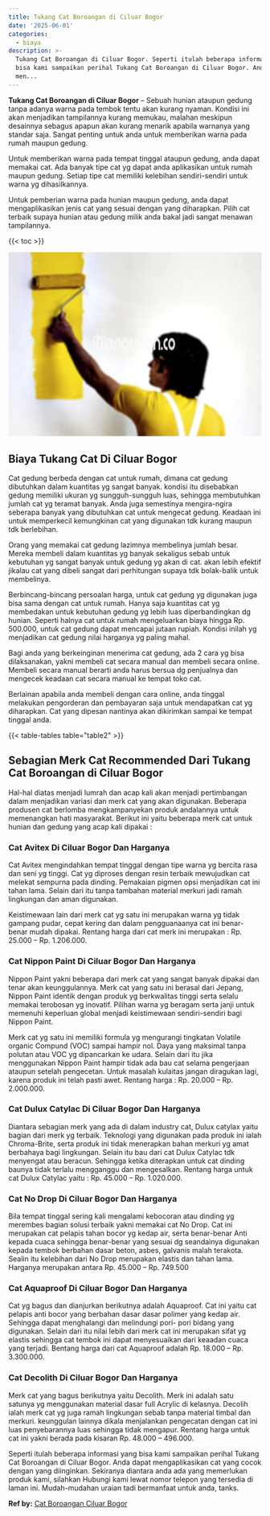 ```yaml
---
title: Tukang Cat Boroangan di Ciluar Bogor
date: '2025-06-01'
categories:
  - biaya
description: >-
  Tukang Cat Boroangan di Ciluar Bogor. Seperti itulah beberapa informasi yang
  bisa kami sampaikan perihal Tukang Cat Boroangan di Ciluar Bogor. Anda dapat
  men...
---
```


**Tukang Cat Boroangan di Ciluar Bogor** – Sebuah hunian ataupun gedung tanpa adanya warna pada tembok tentu akan kurang nyaman. Kondisi ini akan menjadikan tampilannya kurang memukau, malahan meskipun desainnya sebagus apapun akan kurang menarik apabila warnanya yang standar saja. Sangat penting untuk anda untuk memberikan warna pada rumah maupun gedung.

Untuk memberikan warna pada tempat tinggal ataupun gedung, anda dapat memakai cat. Ada banyak tipe cat yg dapat anda aplikasikan untuk rumah maupun gedung. Setiap tipe cat memiliki kelebihan sendiri-sendiri untuk warna yg dihasilkannya.

Untuk pemberian warna pada hunian maupun gedung, anda dapat mengaplikasikan jenis cat yang sesuai dengan yang diharapkan. Pilih cat terbaik supaya hunian atau gedung milik anda bakal jadi sangat menawan tampilannya.

{{< toc >}}

![Tukang Cat Boroangan di Ciluar Bogor](/images/jasa-cat-murah20.png)

## Biaya Tukang Cat Di Ciluar Bogor

Cat gedung berbeda dengan cat untuk rumah, dimana cat gedung dibutuhkan dalam kuantitas yg sangat banyak. kondisi itu disebabkan gedung memiliki ukuran yg sungguh-sungguh luas, sehingga membutuhkan jumlah cat yg teramat banyak. Anda juga semestinya mengira-ngira seberapa banyak yang dibutuhkan cat untuk mengecat gedung. Keadaan ini untuk memperkecil kemungkinan cat yang digunakan tdk kurang maupun tdk berlebihan.

Orang yang memakai cat gedung lazimnya membelinya jumlah besar. Mereka membeli dalam kuantitas yg banyak sekaligus sebab untuk kebutuhan yg sangat banyak untuk gedung yg akan di cat. akan lebih efektif jikalau cat yang dibeli sangat dari perhitungan supaya tdk bolak-balik untuk membelinya.

Berbincang-bincang persoalan harga, untuk cat gedung yg digunakan juga bisa sama dengan cat untuk rumah. Hanya saja kuantitas cat yg membedakan untuk kebutuhan gedung yg lebih luas diperbandingkan dg hunian. Seperti halnya cat untuk rumah mengeluarkan biaya hingga Rp. 500.000, untuk cat gedung dapat mencapai jutaan rupiah. Kondisi inilah yg menjadikan cat gedung nilai harganya yg paling mahal.

Bagi anda yang berkeinginan menerima cat gedung, ada 2 cara yg bisa dilaksanakan, yakni membeli cat secara manual dan membeli secara online. Membeli secara manual berarti anda harus bersua dg penjualnya dan mengecek keadaan cat secara manual ke tempat toko cat.

Berlainan apabila anda membeli dengan cara online, anda tinggal melakukan pengorderan dan pembayaran saja untuk mendapatkan cat yg diharapkan. Cat yang dipesan nantinya akan dikirimkan sampai ke tempat tinggal anda.

{{< table-tables table="table2" >}}

## Sebagian Merk Cat Recommended Dari Tukang Cat Boroangan di Ciluar Bogor

Hal-hal diatas menjadi lumrah dan acap kali akan menjadi pertimbangan dalam menjadikan variasi dan merk cat yang akan digunakan. Beberapa produsen cat berlomba mengkampanyekan produk andalannya untuk memenangkan hati masyarakat. Berikut ini yaitu beberapa merk cat untuk hunian dan gedung yang acap kali dipakai :

### Cat Avitex Di Ciluar Bogor Dan Harganya

Cat Avitex mengindahkan tempat tinggal dengan tipe warna yg bercita rasa dan seni yg tinggi. Cat yg diproses dengan resin terbaik mewujudkan cat melekat sempurna pada dinding. Pemakaian pigmen opsi menjadikan cat ini tahan lama. Selain dari itu tanpa tambahan material merkuri jadi ramah lingkungan dan aman digunakan.

Keistimewaan lain dari merk cat yg satu ini merupakan warna yg tidak gampang pudar, cepat kering dan dalam pengguanaanya cat ini benar-benar mudah dipakai. Rentang harga dari cat merk ini merupakan : Rp. 25.000 – Rp. 1.206.000.

### Cat Nippon Paint Di Ciluar Bogor Dan Harganya

Nippon Paint yakni beberapa dari merk cat yang sangat banyak dipakai dan tenar akan keunggulannya. Merk cat yang satu ini berasal dari Jepang, Nippon Paint identik dengan produk yg berkwalitas tinggi serta selalu memakai terobosan yg inovatif. Pilihan warna yg beragam serta janji untuk memenuhi keperluan global menjadi keistimewaan sendiri-sendiri bagi Nippon Paint.

Merk cat yg satu ini memiliki formula yg mengurangi tingkatan Volatile organic Compund (VOC) sampai hampir nol. Daya yang maksimal tanpa polutan atau VOC yg dipancarkan ke udara. Selain dari itu jika menggunakan Nippon Paint hampir tidak ada bau cat selama pengerjaan ataupun setelah pengecetan. Untuk masalah kulaitas jangan diragukan lagi, karena produk ini telah pasti awet. Rentang harga : Rp. 20.000 – Rp. 2.000.000.

### Cat Dulux Catylac Di Ciluar Bogor Dan Harganya

Diantara sebagian merk yang ada di dalam industry cat, Dulux catylax yaitu bagian dari merk yg terbaik. Teknologi yang digunakan pada produk ini ialah Chroma-Brite, serta produk ini tidak menerapkan bahan merkuri yg amat berbahaya bagi lingkungan. Selain itu bau dari cat Dulux Catylac tdk menyengat atau beracun. Sehingga ketika diterapkan untuk cat dinding baunya tidak terlalu mengganggu dan mengesalkan. Rentang harga untuk cat Dulux Catylac yaitu : Rp. 45.000 – Rp. 1.020.000.

### Cat No Drop Di Ciluar Bogor Dan Harganya

Bila tempat tinggal sering kali mengalami kebocoran atau dinding yg merembes bagian solusi terbaik yakni memakai cat No Drop. Cat ini merupakan cat pelapis tahan bocor yg kedap air, serta benar-benar Anti kepada cuaca sehingga benar-benar yang sesuai dg seandainya digunakan kepada tembok berbahan dasar beton, asbes, galvanis malah terakota. Sealin itu kelebihan dari No Drop merupakan elastis dan tahan lama. Harganya merupakan antara Rp. 45.000 – Rp. 749.500

### Cat Aquaproof Di Ciluar Bogor Dan Harganya

Cat yg bagus dan dianjurkan berikutnya adalah Aquaproof. Cat ini yaitu cat pelapis anti bocor yang berbahan dasar dasar polimer yang kedap air. Sehingga dapat menghalangi dan melindungi pori- pori bidang yang digunakan. Selain dari itu nilai lebih dari merk cat ini merupakan sifat yg elastis sehingga cat tembok ini dapat menyesuaikan dari keaadan cuaca yang terjadi. Bentang harga dari cat Aquaproof adalah Rp. 18.000 – Rp. 3.300.000.

### Cat Decolith Di Ciluar Bogor Dan Harganya

Merk cat yang bagus berikutnya yaitu Decolith. Merk ini adalah satu satunya yg menggunakan material dasar full Acrylic di kelasnya. Decolih ialah merk cat yg juga ramah lingkungan sebab tanpa material timbal dan merkuri. keunggulan lainnya dikala menjalankan pengecatan dengan cat ini luas penyebarannya luas sehingga tidak mengapur. Rentang harga untuk cat ini yakni berada pada kisaran Rp. 48.000 – 496.000.

Seperti itulah beberapa informasi yang bisa kami sampaikan perihal Tukang Cat Boroangan di Ciluar Bogor. Anda dapat mengaplikasikan cat yang cocok dengan yang diinginkan. Sekiranya diantara anda ada yang memerlukan produk kami, silahkan Hubungi kami lewat nomor telepon yang tersedia di laman ini. Mudah-mudahan uraian tadi bermanfaat untuk anda, tanks.

**Ref by:** [Cat Boroangan Ciluar Bogor](https://id.wikipedia.org/wiki/Cat)
